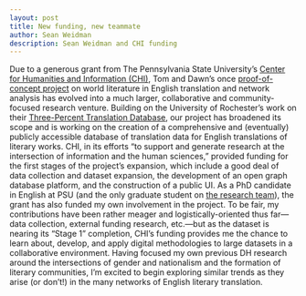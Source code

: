 ```yaml
---
layout: post
title: New funding, new teammate
author: Sean Weidman
description: Sean Weidman and CHI funding
---
```


Due to a generous grant from The Pennsylvania State University’s [Center for Humanities and Information (CHI)](http://chi.la.psu.edu), Tom and Dawn’s once [proof-of-concept project](http://dawnchildress.com/translatingnetworks/2014/10/01/lasts2014/) on world literature in English translation and network analysis has evolved into a much larger, collaborative and community-focused research venture. Building on the University of Rochester’s work on their [Three-Percent Translation Database](http://www.rochester.edu/College/translation/threepercent/index.php?s=database), our project has broadened its scope and is working on the creation of a comprehensive and (eventually) publicly accessible database of translation data for English translations of literary works.CHI, in its efforts “to support and generate research at the intersection of information and the human sciences,” provided funding for the first stages of the project’s expansion, which include a good deal of data collection and dataset expansion, the development of an open graph database platform, and the construction of a public UI. As a PhD candidate in English at PSU (and the only graduate student on [the research team](http://dawnchildress.com/translatingnetworks/team/)), the grant has also funded my own involvement in the project. To be fair, my contributions have been rather meager and logistically-oriented thus far—data collection, external funding research, etc.—but as the dataset is nearing its “Stage 1” completion, CHI’s funding provides me the chance to learn about, develop, and apply digital methodologies to large datasets in a collaborative environment. Having focused my own previous DH research around the intersections of gender and nationalism and the formation of literary communities, I’m excited to begin exploring similar trends as they arise (or don’t!) in the many networks of English literary translation. 
